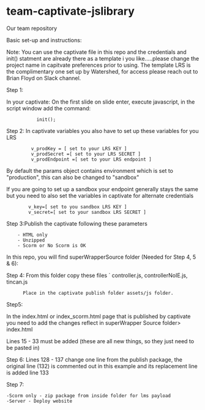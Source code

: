 # team-captivate-jslibrary
Our team repository

Basic set-up and instructions:

Note: You can use the captivate file in this repo and the credentials and init() statment are already there as a template i you like.....please change the project name in capitvate preferences prior to using.  The template LRS is the complimentary one set up by Watershed, for access please reach out to Brian Floyd on Slack channel.

Step 1:

In your captivate: On the first slide on slide enter, execute javascript, in the script window add the command:

               init();

Step 2:
In captivate variables you also have to set up these variables for you LRS

             v_prodKey = [ set to your LRS KEY ]
             v_prodSecret =[ set to your LRS SECRET ]
             v_prodEndpoint =[ set to your LRS endpoint ]
             
By default the params object contains environment which is set to "production", this can also be changed to "sandbox"

If you are going to set up a sandbox your endpoint generally stays the same but you need to also set the variables in captivate for alternate credentials
        
            v_key=[ set to you sandbox LRS KEY ] 
            v_secret=[ set to your sandbox LRS SECRET ]


Step 3:Publish the captivate following these parameters

        - HTML only
        - Unzipped
        - Scorm or No Scorm is OK
        
In this repo, you will find superWrapperSource folder (Needed for Step 4, 5 & 6):

Step 4:
From this folder copy these files 
        ` controller.js, 
          controllerNoIE.js, 
          tincan.js
          
          Place in the captivate publish folder assets/js folder.
          
Step5:

In the index.html or index_scorm.html page that is published by captivate you need to add the changes reflect in superWrapper Source folder> index.html

Lines 15 - 33 must be added (these are all new things, so they just need to be pasted in)

Step 6:
Lines 128 - 137 change one line from the publish package, the original line (132) is commented out in this example and its replacement line is added line 133

Step 7:

    -Scorm only - zip package from inside folder for lms payload
    -Server - Deploy website





